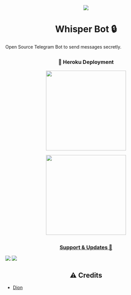 <p align="center">
  <img src="https://telegra.ph/file/5854f7aacd6dd0a974717.jpg">
</p>

</details>

<h1 align="center">Whisper Bot 🔒</h1>

Open Source Telegram Bot to send messages secretly.

##
  <h3 align="center">🚀 Heroku Deployment</h3>
  <p align="center"><a href="https://heroku.com/deploy?template=https://github.com/SeorangDion/WhisperBot"><img src="https://img.shields.io/badge/Deploy%20To%20Heroku-blueviolet?style=for-the-badge&logo=heroku" width="250""/</a>
  <p align="center"><a href="https://telegram.dog/XTZ_HerokuBot?start=U2VvcmFuZ0Rpb24vV2hpc3BlckJvdCBkaW9u"><img src="https://img.shields.io/badge/Deploy%20Via%20Bot%20Telegram-blueviolet?style=for-the-badge&logo=heroku" width="250""/</a>

##

</details>

<h3 align="center">Support & Updates 🎑</h3>
<a href="https://t.me/DionSupport"><img src="https://img.shields.io/badge/Join-Group%20Support-blue.svg?style=for-the-badge&logo=Telegram"></a> <a href="https://t.me/DionProjects"><img src="https://img.shields.io/badge/Join-Updates%20Channel-blue.svg?style=for-the-badge&logo=Telegram"></a>

##

</details>

<h2 align="center">⚠️ Credits</h2>

- [Dion](https://github.com/SeorangDion)
